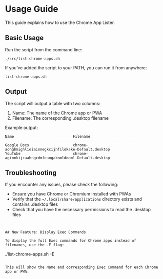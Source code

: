 # Usage Guide

   This guide explains how to use the Chrome App Lister.

   ## Basic Usage

   Run the script from the command line:

   ```
   ./src/list-chrome-apps.sh
   ```

   If you've added the script to your PATH, you can run it from anywhere:

   ```
   list-chrome-apps.sh
   ```

   ## Output

   The script will output a table with two columns:
   1. Name: The name of the Chrome app or PWA
   2. Filename: The corresponding .desktop filename

   Example output:
   ```
   Name                           Filename
   ------------------------------------------------------------
   Google Docs                    chrome-aohghmighlieiainnegkcijnfilokake-Default.desktop
   YouTube                        chrome-agimnkijcaahngcdmfeangaknmldooml-Default.desktop
   ```

   ## Troubleshooting

   If you encounter any issues, please check the following:
   - Ensure you have Chrome or Chromium installed with PWAs
   - Verify that the `~/.local/share/applications` directory exists and contains .desktop files
   - Check that you have the necessary permissions to read the .desktop files
   ```


## New Feature: Display Exec Commands

To display the full Exec commands for Chrome apps instead of filenames, use the -E flag:

```
./list-chrome-apps.sh -E
```

This will show the Name and corresponding Exec Command for each Chrome app or PWA.

